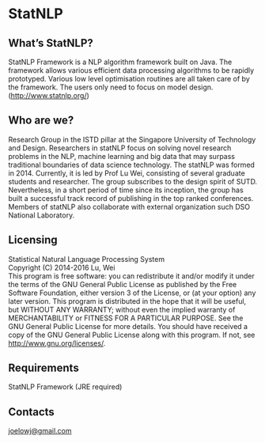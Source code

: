 StatNLP
=====
What’s StatNLP? </br>
------------
StatNLP Framework is a NLP algorithm framework built on Java. The framework allows various efficient data processing algorithms to be rapidly prototyped. Various low level optimisation routines are all taken care of by the framework. The users only need to focus on model design. (http://www.statnlp.org/)

Who are we? </br>
------------
Research Group in the ISTD pillar at the Singapore University of Technology and Design. Researchers in statNLP focus on solving novel research problems in the NLP, machine learning and big data that may surpass traditional boundaries of data science technology.
The statNLP was formed in 2014. Currently, it is led by Prof Lu Wei, consisting of several graduate students and researcher. The group subscribes to the design spirit of SUTD.
Nevertheless, in a short period of time since its inception, the group has built a successful track record of publishing in the top ranked conferences. Members of statNLP also collaborate with external organization such DSO National Laboratory.

Licensing </br>
---------
Statistical Natural Language Processing System </br>
Copyright (C) 2014-2016  Lu, Wei </br>
This program is free software: you can redistribute it and/or modify
it under the terms of the GNU General Public License as published by
the Free Software Foundation, either version 3 of the License, or
(at your option) any later version.
This program is distributed in the hope that it will be useful,
but WITHOUT ANY WARRANTY; without even the implied warranty of
MERCHANTABILITY or FITNESS FOR A PARTICULAR PURPOSE.  See the
GNU General Public License for more details.
You should have received a copy of the GNU General Public License
along with this program.  If not, see <http://www.gnu.org/licenses/>.   
  
Requirements
------------
StatNLP Framework (JRE required)

Contacts
--------
joelowj@gmail.com
